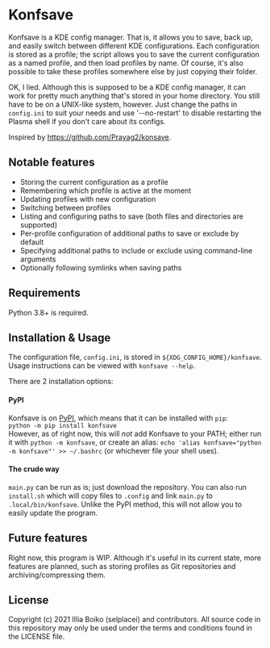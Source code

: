 # Konfsave

Konfsave is a KDE config manager. That is, it allows you to save, back up, and easily switch between different KDE configurations.
Each configuration is stored as a profile; the script allows you to save the current configuration as a named profile,
and then load profiles by name. Of course, it's also possible to take these profiles somewhere else by just copying their folder.

OK, I lied. Although this is supposed to be a KDE config manager, it can work for pretty much anything that's stored in your home directory. You still have to be on a UNIX-like system, however. Just change the paths in `config.ini` to suit your needs and use '--no-restart' to disable restarting the Plasma shell if you don't care about its configs.

Inspired by https://github.com/Prayag2/konsave.

## Notable features

- Storing the current configuration as a profile
- Remembering which profile is active at the moment
- Updating profiles with new configuration
- Switching between profiles
- Listing and configuring paths to save (both files and directories are supported)
- Per-profile configuration of additional paths to save or exclude by default
- Specifying additional paths to include or exclude using command-line arguments
- Optionally following symlinks when saving paths

## Requirements

Python 3.8+ is required.

## Installation & Usage

The configuration file, `config.ini`, is stored in `${XDG_CONFIG_HOME}/konfsave`.  
Usage instructions can be viewed with `konfsave --help`.

There are 2 installation options:

#### PyPI

Konfsave is on [PyPI](https://pypi.org/project/konfsave/), which means that it can be installed with `pip`:  
	`python -m pip install konfsave`  
However, as of right now, this will _not_ add Konfsave to your PATH; either run it with `python -m konfsave`,
or create an alias: `echo 'alias konfsave="python -m konfsave"' >> ~/.bashrc` (or whichever file your shell uses).

#### The crude way

`main.py` can be run as is; just download the repository.
You can also run `install.sh` which will copy files to `.config` and link `main.py` to `.local/bin/konfsave`.
Unlike the PyPI method, this will not allow you to easily update the program.

## Future features

Right now, this program is WIP. Although it's useful in its current state, more features are planned, such as storing profiles as Git repositories and archiving/compressing them.

## License

Copyright (c) 2021 Illia Boiko (selplacei) and contributors. All source code in this repository may only be used under the terms and conditions found in the LICENSE file.
